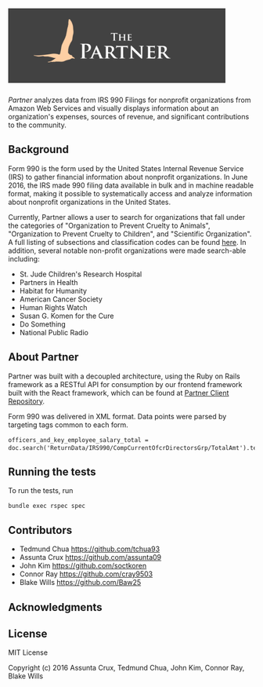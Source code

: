 ![Alt text](/public/logo.png)
======

*Partner* analyzes data from IRS 990 Filings for nonprofit organizations from Amazon Web Services and visually displays information about an organization's expenses, sources of revenue, and significant contributions to the community.

## Background

Form 990 is the form used by the United States Internal Revenue Service (IRS) to gather financial information about nonprofit organizations. In June 2016, the IRS made 990 filing data available in bulk and in machine readable format, making it possible to systematically access and analyze information about nonprofit organizations in the United States.

Currently, Partner allows a user to search for organizations that fall under the categories of "Organization to Prevent Cruelty to Animals", "Organization to Prevent Cruelty to Children", and "Scientific Organization". A full listing of subsections and classification codes can be found [here]. In addition, several notable non-profit organizations were made search-able including:

* St. Jude Children's Research Hospital
* Partners in Health
* Habitat for Humanity
* American Cancer Society
* Human Rights Watch
* Susan G. Komen for the Cure
* Do Something
* National Public Radio

## About Partner

Partner was built with a decoupled architecture, using the Ruby on Rails framework as a RESTful API for consumption by our frontend framework built with the React framework, which can be found at [Partner Client Repository](https://github.com/assunta09/PartnerClient).

Form 990 was delivered in XML format. Data points were parsed by targeting tags common to each form.
```
officers_and_key_employee_salary_total = doc.search('ReturnData/IRS990/CompCurrentOfcrDirectorsGrp/TotalAmt').text
```


## Running the tests

To run the tests, run
```
bundle exec rspec spec
```
## Contributors

* Tedmund Chua <https://github.com/tchua93>
* Assunta Crux <https://github.com/assunta09>
* John Kim <https://github.com/soctkoren>
* Connor Ray <https://github.com/cray9503>
* Blake Wills <https://github.com/Baw25>

## Acknowledgments

[//]: # (These are reference links used in the body of this note and get stripped out when the markdown processor does its job. There is no need to format nicely because it shouldn't be seen. Thanks SO - http://stackoverflow.com/questions/4823468/store-comments-in-markdown-syntax)

[here]: <https://www.irs.gov/pub/irs-soi/eo_info.pdf>

## License

MIT License

Copyright (c) 2016 Assunta Crux, Tedmund Chua, John Kim, Connor Ray, Blake Wills
